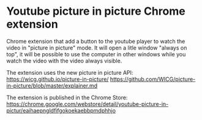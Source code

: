 # Youtube picture in picture Chrome extension
Chrome extension that add a button to the youtube player to watch the video in "picture in picture" mode. 
It will open a litle window "always on top", it will be possible to use the computer in other windows while you watch the video with 
the video always visible.

The extension uses the new picture in picture API: https://wicg.github.io/picture-in-picture/  https://github.com/WICG/picture-in-picture/blob/master/explainer.md

The extension is published in the Chrome Store: https://chrome.google.com/webstore/detail/youtube-picture-in-pictur/eaihaepngldfifgokoekaebbpmdphhjo
